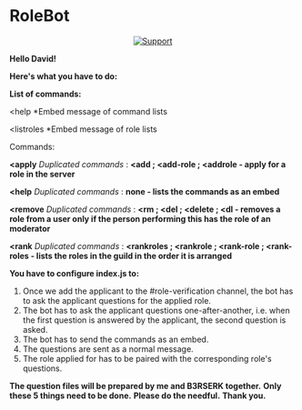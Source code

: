 # RoleBot
<div align="center">
<a href= "https://discord.gg/3Fnehut"><img src="https://img.shields.io/discord/730255393816838234.svg?colorB=Blue&logo=discord&label=Support&style=for-the-badge" alt="Support"></a>
</div>

**Hello David!**

**Here's what you have to do:**

**List of commands:**

<help
*Embed message of command lists

<listroles
*Embed message of role lists

Commands:

**<apply**
*Duplicated commands* : **<add ; <add-role ; <addrole - apply for a role in the server**

**<help** 
*Duplicated commands* : **none - lists the commands as an embed**

**<remove** 
*Duplicated commands* : **<rm ; <del ; <delete ; <dl - removes a role from a user only if the person performing this has the role of an moderator**

**<rank**
*Duplicated commands* : **<rankroles ; <rankrole ; <rank-role ; <rank-roles - lists the roles in the guild in the order it is arranged**

**You have to configure index.js to:**

1. Once we add the applicant to the #role-verification channel, the bot has to ask the applicant questions for the applied role.
2. The bot has to ask the applicant questions one-after-another, i.e. when the first question is answered by the applicant, the second question is asked.
3. The bot has to send the commands as an embed.
4. The questions are sent as a normal message.
5. The role applied for has to be paired with the corresponding role's questions. 

**The question files will be prepared by me and B3RSERK together.**
**Only these 5 things need to be done.**
**Please do the needful.**
**Thank you.**
